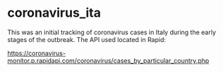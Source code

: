 # coronavirus_ita

This was an initial tracking of coronavirus cases in Italy during the early stages of the outbreak. The API used located in Rapid:

https://coronavirus-monitor.p.rapidapi.com/coronavirus/cases_by_particular_country.php
